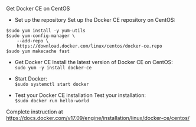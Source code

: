Get Docker CE on CentOS
* Set up the repository
Set up the Docker CE repository on CentOS:
```
$sudo yum install -y yum-utils
$sudo yum-config-manager \
    --add-repo \
    https://download.docker.com/linux/centos/docker-ce.repo
$sudo yum makecache fast
```
* Get Docker CE
Install the latest version of Docker CE on CentOS:</br>
```sudo yum -y install docker-ce```

* Start Docker:</br>
```$sudo systemctl start docker```
* Test your Docker CE installation
Test your installation:</br>
```$sudo docker run hello-world```

Complete instruction at https://docs.docker.com/v17.09/engine/installation/linux/docker-ce/centos/
